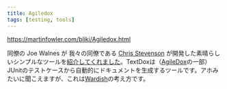 ```yaml
---
title: Agiledox
tags: [testing, tools]
---
```


https://martinfowler.com/bliki/Agiledox.html

同僚の Joe Walnes が 我々の同僚である [Chris Stevenson](http://cgi.skizz.plus.com/blog/dev/) が開発した素晴らしいシンプルなツールを[紹介してくれました](http://joe.truemesh.com/blog/archives/agile/000047.html)。TextDoxは（[AgileDox](http://agiledox.sourceforge.net/)の一部）JUnitのテストケースから自動的にドキュメントを生成するツールです。アホみたいに聞こえますが、これは[Wardish](/Wardish)の考え方です。
